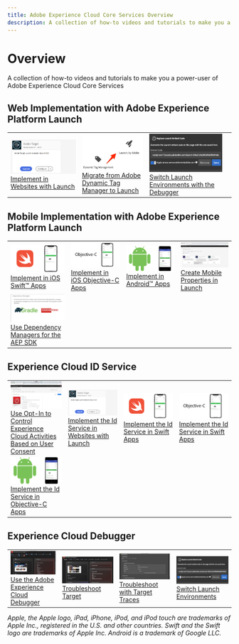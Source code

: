 ```yaml
---
title: Adobe Experience Cloud Core Services Overview
description: A collection of how-to videos and tutorials to make you a power-user of Adobe Experience Cloud Core Services
---
```


# Overview

A collection of how-to videos and tutorials to make you a power-user of Adobe Experience Cloud Core Services

## Web Implementation with Adobe Experience Platform Launch

<table>
<tr>
  <td><a href="https://docs.adobe.com/content/help/en/experience-cloud/implementing-in-websites-with-launch/implement-solutions/target.html"><img alt="Implement in Websites with Launch" src="assets/launch_referencearchitectureguides.png"></a><br/><a href="https://docs.adobe.com/content/help/en/experience-cloud/implementing-in-websites-with-launch/implement-solutions/target.html">Implement in Websites with Launch</a></td>
  <td><a href="launch-web/migrate-from-dynamic-tag-manager-to-launch.md"><img alt="Migrate from Adobe Dynamic Tag Manager to Launch" src="assets/thumb_migrateToLaunch.png"></a><br/><a href="launch-web/migrate-from-dynamic-tag-manager-to-launch.md">Migrate from Adobe Dynamic Tag Manager to Launch</a></td>
  <td><a href="https://docs.adobe.com/content/help/en/experience-cloud/implementing-in-websites-with-launch/configure-launch/launch-switch-environments.html"><img alt="Switch Launch Environments with the Debugger" src="assets/thumb_replaceEmbedCode.png"></a><br/><a href="https://docs.adobe.com/content/help/en/experience-cloud/implementing-in-websites-with-launch/configure-launch/launch-switch-environments.html">Switch Launch Environments with the Debugger</a></td>
  <td><br/></td>
</tr>
</table>

## Mobile Implementation with Adobe Experience Platform Launch

<table>
<tr>
  <td><a href="https://docs.adobe.com/content/help/en/experience-cloud/implementing-in-mobile-ios-swift-apps-with-launch/index.html"><img alt="Implement in iOS Swift&trade; Apps" src="assets/thumb_swift.png"></a><br/><a href="https://docs.adobe.com/content/help/en/experience-cloud/implementing-in-mobile-ios-swift-apps-with-launch/index.html">Implement in iOS Swift&trade; Apps</a></td>
  <td><a href="https://docs.adobe.com/content/help/en/experience-cloud/implementing-in-mobile-ios-objective-c-apps-with-launch/index.html"><img alt="Implement in iOS Objective-C Apps" src="assets/thumb_objectiveC.png"></a><br/><a href="https://docs.adobe.com/content/help/en/experience-cloud/implementing-in-mobile-ios-objective-c-apps-with-launch/index.html">Implement in iOS Objective-C Apps</a></td>
  <td><a href="https://docs.adobe.com/content/help/en/experience-cloud/implementing-in-mobile-android-apps-with-launch/index.html"><img alt="Implement in Android&trade; Apps" src="assets/thumb_android.png"></a><br/><a href="https://docs.adobe.com/content/help/en/experience-cloud/implementing-in-mobile-android-apps-with-launch/index.html">Implement in Android&trade; Apps</a></td>
  <td><a href="launch-mobile/create-mobile-properties-launch-feature-video-setup.md"><img alt="Create Mobile Properties in Launch" src="assets/creating_mobile_propertiesinexperienceplatformlaunch.png"></a><br/><a href="launch-mobile/create-mobile-properties-launch-feature-video-setup.md">Create Mobile Properties in Launch</a></td>
</tr>
<tr>  
  <td><a href="launch-mobile/use-dependency-managers-with-mobile-sdk.md"><img alt="Use Dependency Managers for the AEP SDK" src="assets/using_dependencymanagersfortheaepsdk.png"></a><br/><a href="launch-mobile/use-dependency-managers-with-mobile-sdk.md">Use Dependency Managers for the AEP SDK</a></td>
  <td><br/></td>
  <td><br/></td>
  <td><br/></td>
</tr>
</table>

## Experience Cloud ID Service

<table>
<tr>  
  <td><a href="id-service/use-opt-in-to-control-experience-cloud-activities-based-on-user-consent.md"><img alt="Use Opt-In to Control Experience Cloud Activities Based on User Consent" src="assets/using_opt-in_to_controlexperiencecloudactivitiesbasedonuserconse.png"></a><br/><a href="id-service/use-opt-in-to-control-experience-cloud-activities-based-on-user-consent.md">Use Opt-In to Control Experience Cloud Activities Based on User Consent</a></td>
  <td><a href="https://docs.adobe.com/content/help/en/experience-cloud/implementing-in-websites-with-launch/implement-solutions/id-service.html"><img alt="Implement the Id Service in Websites with Launch" src="assets/launch_referencearchitectureguides.png"></a><br/><a href="https://docs.adobe.com/content/help/en/experience-cloud/implementing-in-websites-with-launch/implement-solutions/id-service.html">Implement the Id Service in Websites with Launch</a></td>
  <td><a href="https://docs.adobe.com/content/help/en/experience-cloud/implementing-in-mobile-ios-swift-apps-with-launch/implement-solutions/id-service.html"><img alt="Implement the Id Service in Swift Apps" src="assets/thumb_swift.png"></a><br/><a href="https://docs.adobe.com/content/help/en/experience-cloud/implementing-in-mobile-ios-swift-apps-with-launch/implement-solutions/id-service.html">Implement the Id Service in Swift Apps</a></td>
  <td><a href="https://docs.adobe.com/content/help/en/experience-cloud/implementing-in-mobile-ios-objective-c-apps-with-launch/implement-solutions/id-service.html"><img alt="Implement the Id Service in Swift Apps" src="assets/thumb_objectiveC.png"></a><br/><a href="https://docs.adobe.com/content/help/en/experience-cloud/implementing-in-mobile-ios-objective-c-apps-with-launch/implement-solutions/id-service.html">Implement the Id Service in Swift Apps</a></td>
</tr>
<tr>    
  <td><a href="https://docs.adobe.com/content/help/en/experience-cloud/implementing-in-mobile-android-apps-with-launch/implement-solutions/id-service.html"><img alt="Implement the Id Service in Objective-C Apps" src="assets/thumb_android.png"></a><br/><a href="https://docs.adobe.com/content/help/en/experience-cloud/implementing-in-mobile-android-apps-with-launch/implement-solutions/id-service.html">Implement the Id Service in Objective-C Apps</a></td>
  <td><br/></td>
  <td><br/></td>
  <td><br/></td>
</tr>
</table>

## Experience Cloud Debugger

<table>
<tr>
  <td><a href="debugger/use-the-experience-cloud-debugger.md"><img alt="Use the Adobe Experience Cloud Debugger" src="assets/thumb_debugger.png"></a><br/><a href="debugger/use-the-experience-cloud-debugger.md">Use the Adobe Experience Cloud Debugger</a></td>
  <td><a href="https://docs.adobe.com/content/help/en/target-learn/tutorials/troubleshooting/troubleshoot-with-the-experience-cloud-debugger.html"><img alt="Troubleshoot Target" src="assets/using_the_experienceclouddebuggerwithadobetarget.png"></a><br/><a href="https://docs.adobe.com/content/help/en/target-learn/tutorials/troubleshooting/troubleshoot-with-the-experience-cloud-debugger.html">Troubleshoot Target</a></td>
  <td><a href="https://docs.adobe.com/content/help/en/target-learn/tutorials/troubleshooting/troubleshoot-with-target-traces.html"><img alt="Troubleshoot with Target Traces" src="assets/thumb_targetTrace.png"></a><br/><a href="https://docs.adobe.com/content/help/en/target-learn/tutorials/troubleshooting/troubleshoot-with-target-traces.html">Troubleshoot with Target Traces</a></td>
  <td><a href="https://docs.adobe.com/content/help/en/experience-cloud/implementing-in-websites-with-launch/configure-launch/launch-switch-environments.html"><img alt="Switch Launch Environments" src="assets/thumb_replaceEmbedCode.png"></a><br/><a href="https://docs.adobe.com/content/help/en/experience-cloud/implementing-in-websites-with-launch/configure-launch/launch-switch-environments.html">Switch Launch Environments</a></td>
</tr>
</table>

_Apple, the Apple logo, iPad, iPhone, iPod, and iPod touch are trademarks of Apple Inc., registered in the U.S. and other countries. Swift and the Swift logo are trademarks of Apple Inc. 
Android is a trademark of Google LLC._